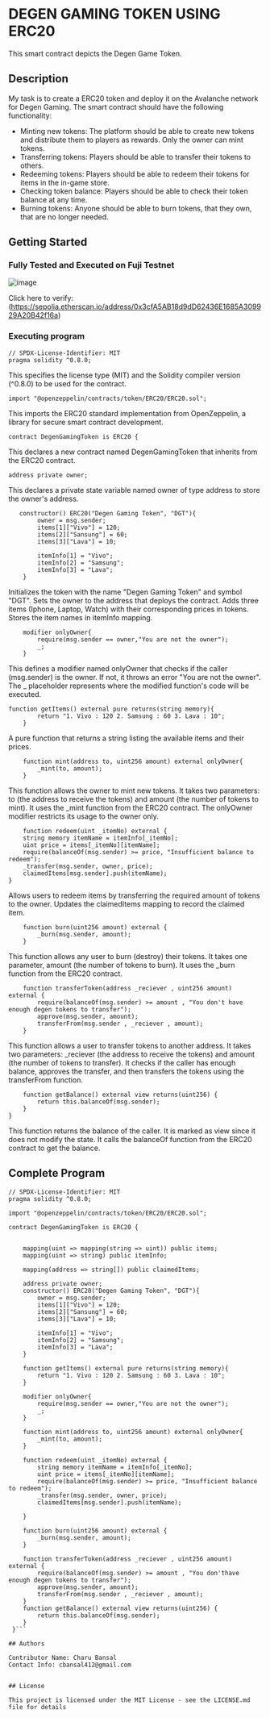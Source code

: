# DEGEN GAMING TOKEN USING ERC20 

This smart contract depicts the Degen Game Token.

## Description

My task is to create a ERC20 token and deploy it on the Avalanche network for Degen Gaming. The smart contract should have the following functionality:

* Minting new tokens: The platform should be able to create new tokens and distribute them to players as rewards. Only the owner can mint tokens.
* Transferring tokens: Players should be able to transfer their tokens to others.
* Redeeming tokens: Players should be able to redeem their tokens for items in the in-game store.
* Checking token balance: Players should be able to check their token balance at any time.
* Burning tokens: Anyone should be able to burn tokens, that they own, that are no longer needed.

## Getting Started

### Fully Tested and Executed on Fuji Testnet
![image](https://github.com/user-attachments/assets/041e945d-8e95-437e-8201-9092e854a5c0)

Click here to verify: (https://sepolia.etherscan.io/address/0x3cfA5AB18d9dD62436E1685A309929A20B42f16a)

### Executing program
```
// SPDX-License-Identifier: MIT
pragma solidity ^0.8.0;
```
This specifies the license type (MIT) and the Solidity compiler version (^0.8.0) to be used for the contract.

```
import "@openzeppelin/contracts/token/ERC20/ERC20.sol";
```
This imports the ERC20 standard implementation from OpenZeppelin, a library for secure smart contract development.

```
contract DegenGamingToken is ERC20 {
```
This declares a new contract named DegenGamingToken that inherits from the ERC20 contract.

```
address private owner;
```
This declares a private state variable named owner of type address to store the owner's address.

```
   constructor() ERC20("Degen Gaming Token", "DGT"){
        owner = msg.sender;
        items[1]["Vivo"] = 120;
        items[2]["Sansung"] = 60;
        items[3]["Lava"] = 10;

        itemInfo[1] = "Vivo";
        itemInfo[2] = "Samsung";
        itemInfo[3] = "Lava";
    }
```
Initializes the token with the name "Degen Gaming Token" and symbol "DGT".
Sets the owner to the address that deploys the contract.
Adds three items (Iphone, Laptop, Watch) with their corresponding prices in tokens.
Stores the item names in itemInfo mapping.

```
    modifier onlyOwner{
        require(msg.sender == owner,"You are not the owner");
        _;
    }
```
This defines a modifier named onlyOwner that checks if the caller (msg.sender) is the owner. If not, it throws an error "You are not the owner". The _ placeholder represents where the modified function's code will be executed.

```
function getItems() external pure returns(string memory){
        return "1. Vivo : 120 2. Samsung : 60 3. Lava : 10";
    }
```
A pure function that returns a string listing the available items and their prices.

```
    function mint(address to, uint256 amount) external onlyOwner{
        _mint(to, amount);
    }
```
This function allows the owner to mint new tokens. It takes two parameters: to (the address to receive the tokens) and amount (the number of tokens to mint). It uses the _mint function from the ERC20 contract. The onlyOwner modifier restricts its usage to the owner only.

```
    function redeem(uint _itemNo) external {
    string memory itemName = itemInfo[_itemNo];
    uint price = items[_itemNo][itemName];
    require(balanceOf(msg.sender) >= price, "Insufficient balance to redeem");
    _transfer(msg.sender, owner, price);
    claimedItems[msg.sender].push(itemName);
}
```
Allows users to redeem items by transferring the required amount of tokens to the owner.
Updates the claimedItems mapping to record the claimed item.

```
    function burn(uint256 amount) external {
        _burn(msg.sender, amount);
    }
```
This function allows any user to burn (destroy) their tokens. It takes one parameter, amount (the number of tokens to burn). It uses the _burn function from the ERC20 contract.

```
    function transferToken(address _reciever , uint256 amount) external {
        require(balanceOf(msg.sender) >= amount , "You don't have enough degen tokens to transfer");
        approve(msg.sender, amount);
        transferFrom(msg.sender , _reciever , amount);
    }
```
This function allows a user to transfer tokens to another address. It takes two parameters: _reciever (the address to receive the tokens) and amount (the number of tokens to transfer). It checks if the caller has enough balance, approves the transfer, and then transfers the tokens using the transferFrom function.

```
    function getBalance() external view returns(uint256) {
        return this.balanceOf(msg.sender);
    }
}
```
This function returns the balance of the caller. It is marked as view since it does not modify the state. It calls the balanceOf function from the ERC20 contract to get the balance.

## Complete Program

```
// SPDX-License-Identifier: MIT
pragma solidity ^0.8.0;

import "@openzeppelin/contracts/token/ERC20/ERC20.sol";

contract DegenGamingToken is ERC20 {


    mapping(uint => mapping(string => uint)) public items;
    mapping(uint => string) public itemInfo;

    mapping(address => string[]) public claimedItems;

    address private owner;
    constructor() ERC20("Degen Gaming Token", "DGT"){
        owner = msg.sender;
        items[1]["Vivo"] = 120;
        items[2]["Sansung"] = 60;
        items[3]["Lava"] = 10;

        itemInfo[1] = "Vivo";
        itemInfo[2] = "Samsung";
        itemInfo[3] = "Lava";
    }

    function getItems() external pure returns(string memory){
        return "1. Vivo : 120 2. Samsung : 60 3. Lava : 10";
    }

    modifier onlyOwner{
        require(msg.sender == owner,"You are not the owner");
        _;
    }

    function mint(address to, uint256 amount) external onlyOwner{
        _mint(to, amount);
    }

    function redeem(uint _itemNo) external {
        string memory itemName = itemInfo[_itemNo];
        uint price = items[_itemNo][itemName];
        require(balanceOf(msg.sender) >= price, "Insufficient balance to redeem");
        _transfer(msg.sender, owner, price);
        claimedItems[msg.sender].push(itemName);
       
    }

    function burn(uint256 amount) external {
        _burn(msg.sender, amount);
    }

    function transferToken(address _reciever , uint256 amount) external {
        require(balanceOf(msg.sender) >= amount , "You don'thave enough degen tokens to transfer");
        approve(msg.sender, amount);
        transferFrom(msg.sender , _reciever , amount);
    }
    function getBalance() external view returns(uint256) {
        return this.balanceOf(msg.sender);
    }
 }```

## Authors

Contributor Name: Charu Bansal
Contact Info: cbansal412@gmail.com


## License

This project is licensed under the MIT License - see the LICENSE.md file for details
